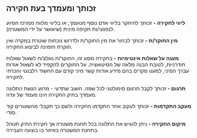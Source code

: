 ## זכותך ומעמדך בעת חקירה
**ליווי לחקירה -** זכותך להיחקר בליווי אדם נוסף מטעמך, או בליווי מלווה ממרכז הסיוע לנפגעי/ות תקיפה מינית (שיאושר על ידי המשטרה).

**מין החוקר/ת -** זכותך לבחור את מין החוקר/ת ולדרוש נוכחות שוטרת במקרה ואין חוקרת הזמינה לביצוע החקירה.

**מענה על שאלות אינטימיות -** בחקירה מסוג זה, החוקר/ת נאלצ/ת לשאול שאלות חודרניות, לטובת הבנה מלאה של הסיטואציה. על החוקרים להקפיד לא לשאול אודות עברך המיני, למעט מקרים בהם מידע אודות קשר מיני קודם עם החשוד רלבנטי והכרחי לחקירה.

**תרגום -** זכותך לקבל תרגום סימולטני לכל שפה. חשוב שתדעי - מרגע הגשת התלונה מעמדך בתיק החקירה הינו מעמד של עדה.

**מעקב התקדמות -** זכותך לעקוב אחר התקדמו החקירה ולשם כך תקבלי מהשוטרים קוד סודי.

**מיקום החקירה -** ניתן להגיש את התלונה בכל תחנת משטרה אך חקירת התיק תנוהל בתחנת המשטרה באיזור בו בוצעה העבירה.
